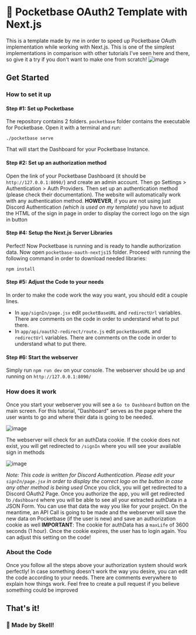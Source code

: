 # 🌷 Pocketbase OAuth2 Template with Next.js
This is a template made by me in order to speed up Pocketbase OAuth implementation while working with Next.js. This is one of the simplest implementations in comparison with other tutorials I've seen here and there, so give it a try if you don't want to make one from scratch!
![image](https://github.com/user-attachments/assets/c04f0ef0-03aa-426f-a8f7-2e607cff7085)



## Get Started
### How to set it up
#### Step #1: Set up Pocketbase
The repository contains 2 folders. `pocketbase` folder contains the executable for Pocketbase. Open it with a terminal and run:
```
./pocketbase serve
```
That will start the Dashboard for your Pocketbase Instance. 

#### Step #2: Set up an authorization method
Open the link of your Pocketbase Dashboard (it should be `http://127.0.0.1:8090/`) and create an admin account. Then go Settings > Authentication > Auth Providers. Then set up an authentication method (please check their documentation). The website will automatically work with any authentication method. **HOWEVER**, if you are not using just Discord Authentication *(which is used on my template)* you have to adjust the HTML of the sign in page in order to display the correct logo on the sign in button

#### Step #4: Setup the Next.js Server Libraries
Perfect! Now Pocketbase is running and is ready to handle authorization data. Now open `pocketbase-oauth-nextjs15` folder. Proceed with running the following command in order to download needed libraries:
```
npm install
```

#### Step #5: Adjust the Code to your needs
In order to make the code work the way you want, you should edit a couple lines.
- In `app/signIn/page.jsx` edit `pocketBaseURL` and `redirectUrl` variables. There are comments on the code in order to understand what to put there.
- In `app/api/oauth2-redirect/route.js` edit `pocketBaseURL` and `redirectUrl` variables. There are comments on the code in order to understand what to put there.

#### Step #6: Start the webserver
Simply run `npm run dev` on your console. The webserver should be up and running on `http://127.0.0.1:8090/`

### How does it work
Once you start your webserver you will see a `Go to Dashboard` button on the main screen. For this tutorial, "Dashboard" serves as the page where the user wants to go and where their data is going to be needed.

![image](https://github.com/user-attachments/assets/53621826-f8cb-40d5-9b72-1cc739c23386)

The webserver will check for an authData cookie. If the cookie does not exist, you will get redirected to `/signIn` where you will see your available sign in methods 

![image](https://github.com/user-attachments/assets/f4aa28fb-f792-46ca-9453-85ecc6210ca0)

*Note: This code is written for Discord Authentication. Please edit your `signIn/page.jsx` in order to display the correct logo on the button in case any other method is being used*
Once you click, you will get redirected to a Discord OAuth2 Page. Once you authorize the app, you will get redirected to `/dashboard` where you will be able to see all your extracted authData in a JSON Form. You can use that data the way you like for your project. On the meantime, an API Call is going to be made and the webserver will save the new data on Pocketbase (if the user is new) and save an authorization cookie as well
**IMPORTANT**: The cookie for authData has a `maxLife` of 3600 seconds (1 hour). Once the cookie expires, the user has to login again. You can adjust this setting on the code!

### About the Code
Once you follow all the steps above your authorization system should work perfectly! In case something doesn't work the way you desire, you can edit the code according to your needs. There are comments everywhere to explain how things work. Feel free to create a pull request if you believe something could be improved

## That's it! 
### 🧡 Made by Skell!
